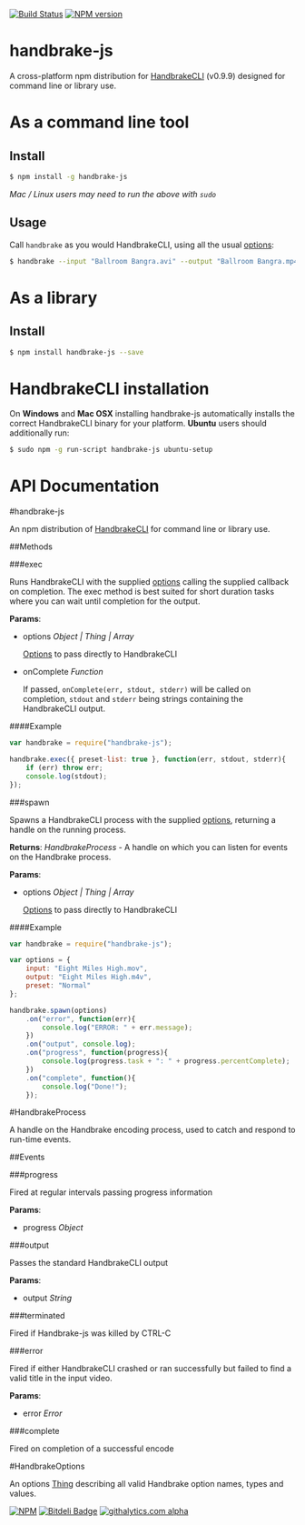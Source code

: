 [![Build Status](https://travis-ci.org/75lb/handbrake-js.png?branch=master)](https://travis-ci.org/75lb/handbrake-js)
[![NPM version](https://badge.fury.io/js/handbrake-js.png)](http://badge.fury.io/js/handbrake-js)

handbrake-js
============
A cross-platform npm distribution for [HandbrakeCLI](https://trac.handbrake.fr/wiki/CLIGuide) (v0.9.9) designed for command line or library use.

As a command line tool
======================
Install
-------
```sh
$ npm install -g handbrake-js
```
*Mac / Linux users may need to run the above with `sudo`*

Usage
-----
Call `handbrake` as you would HandbrakeCLI, using all the usual [options](https://trac.handbrake.fr/wiki/CLIGuide):
```sh
$ handbrake --input "Ballroom Bangra.avi" --output "Ballroom Bangra.mp4" --preset Normal
```

As a library
============
Install
-------
```sh
$ npm install handbrake-js --save
```

HandbrakeCLI installation
=========================
On **Windows** and **Mac OSX** installing handbrake-js automatically installs the correct HandbrakeCLI binary for your platform. **Ubuntu** users should additionally run:
```sh
$ sudo npm -g run-script handbrake-js ubuntu-setup
```

API Documentation
=================
#handbrake-js

An npm distribution of [HandbrakeCLI](https://trac.handbrake.fr/wiki/CLIGuide) for command line or library use.

##Methods

###exec

Runs HandbrakeCLI with the supplied [options](https://trac.handbrake.fr/wiki/CLIGuide) calling the supplied callback on completion. The exec method is best suited for short duration tasks where you can wait until completion for the output.

**Params**:  
*   options _Object | Thing | Array_

    [Options](https://trac.handbrake.fr/wiki/CLIGuide) to pass directly to HandbrakeCLI
*   onComplete _Function_

    If passed, `onComplete(err, stdout, stderr)` will be called on completion, `stdout` and `stderr` being strings containing the HandbrakeCLI output.

####Example

```js   
var handbrake = require("handbrake-js");

handbrake.exec({ preset-list: true }, function(err, stdout, stderr){
    if (err) throw err;
    console.log(stdout);
});
```

###spawn

Spawns a HandbrakeCLI process with the supplied [options](https://trac.handbrake.fr/wiki/CLIGuide), returning a handle on the running process.

**Returns**: _HandbrakeProcess_ - A handle on which you can listen for events on the Handbrake process.

**Params**:  
*   options _Object | Thing | Array_

    [Options](https://trac.handbrake.fr/wiki/CLIGuide) to pass directly to HandbrakeCLI

####Example

```js
var handbrake = require("handbrake-js");

var options = {
    input: "Eight Miles High.mov",
    output: "Eight Miles High.m4v",
    preset: "Normal"
};

handbrake.spawn(options)
    .on("error", function(err){
        console.log("ERROR: " + err.message);
    })
    .on("output", console.log);
    .on("progress", function(progress){
        console.log(progress.task + ": " + progress.percentComplete);
    })
    .on("complete", function(){ 
        console.log("Done!"); 
    });
```

#HandbrakeProcess

A handle on the Handbrake encoding process, used to catch and respond to run-time events.

##Events

###progress

Fired at regular intervals passing progress information

**Params**:  
*   progress _Object_

    


###output

Passes the standard HandbrakeCLI output

**Params**:  
*   output _String_

    


###terminated

Fired if Handbrake-js was killed by CTRL-C

###error

Fired if either HandbrakeCLI crashed or ran successfully but failed to find a valid title in the input video.

**Params**:  
*   error _Error_

    


###complete

Fired on completion of a successful encode

#HandbrakeOptions

An options [Thing](https://github.com/75lb/nature) describing all valid Handbrake option names, types and values.



[![NPM](https://nodei.co/npm/handbrake-js.png?downloads=true&stars=true)](https://nodei.co/npm/handbrake-js/)
[![Bitdeli Badge](https://d2weczhvl823v0.cloudfront.net/75lb/handbrake-js/trend.png)](https://bitdeli.com/free "Bitdeli Badge")
[![githalytics.com alpha](https://cruel-carlota.pagodabox.com/22acb2c5591fafaadb7be7a16870c144 "githalytics.com")](http://githalytics.com/75lb/handbrake-js)

